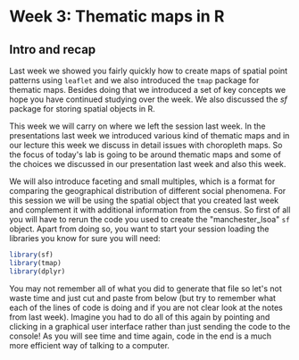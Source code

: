 
# Week 3: Thematic maps in R



## Intro and recap

Last week we showed you fairly quickly how to create maps of spatial point patterns using `leaflet` and we also introduced the `tmap` package for thematic maps. Besides doing that we introduced a set of key concepts we hope you have continued studying over the week. We also discussed the *sf* package for storing spatial objects in R. 

This week we will carry on where we left the session last week. In the presentations last week we introduced various kind of thematic maps and in our lecture this week we discuss in detail issues with choropleth maps. So the focus of today's lab is going to be around thematic maps and some of the choices we discussed in our presentation last week and also this week. 

We will also introduce faceting and small multiples, which is a format for comparing the geographical distribution of different social phenomena. For this session we will be using the spatial object that you created last week and complement it with additional information from the census. So first of all you will have to rerun the code you used to create the "manchester_lsoa" `sf` object. Apart from doing so, you want to start your session loading the libraries you know for sure you will need:


```r
library(sf)
library(tmap)
library(dplyr)
```

You may not remember all of what you did to generate that file so let's not waste time and just cut and paste from below (but try to remember what each of the lines of code is doing and if you are not clear look at the notes from last week). Imagine you had to do all of this again by pointing and clicking in a graphical user interface rather than just sending the code to the console! As you will see time and time again, code in the end is a much more efficient way of talking to a computer.











































































